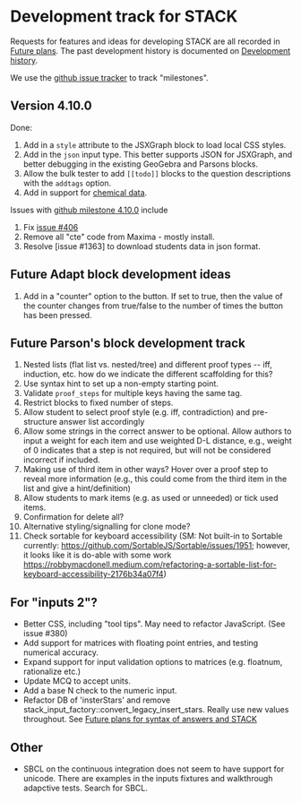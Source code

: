 # Development track for STACK

Requests for features and ideas for developing STACK are all recorded in [Future plans](Future_plans.md). The
past development history is documented on [Development history](Development_history.md).

We use the [github issue tracker](https://github.com/maths/moodle-qtype_stack/issues) to track "milestones".

## Version 4.10.0

Done:

1. Add in a `style` attribute to the JSXGraph block to load local CSS styles.
2. Add in the `json` input type.  This better supports JSON for JSXGraph, and better debugging in the existing GeoGebra and Parsons blocks.
3. Allow the bulk tester to add `[[todo]]` blocks to the question descriptions with the `addtags` option.
4. Add in support for [chemical data](../Specialist_tools/Chemistry/index.md).

Issues with [github milestone 4.10.0](https://github.com/maths/moodle-qtype_stack/issues?q=is%3Aissue+milestone%3A4.10.0) include

1. Fix [issue #406](https://github.com/maths/moodle-qtype_stack/issues/406)
2. Remove all "cte" code from Maxima - mostly install.
3. Resolve [issue #1363] to download students data in json format.

## Future Adapt block development ideas

1. Add in a "counter" option to the button.  If set to true, then the value of the counter changes from true/false to the number of times the button has been pressed.

## Future Parson's block development track

1. Nested lists (flat list vs. nested/tree) and different proof types -- iff, induction, etc. how do we indicate the different scaffolding for this?
2. Use syntax hint to set up a non-empty starting point.
3. Validate `proof_steps` for multiple keys having the same tag.
4. Restrict blocks to fixed number of steps.
5. Allow student to select proof style (e.g. iff, contradiction) and pre-structure answer list accordingly
6. Allow some strings in the correct answer to be optional. Allow authors to input a weight for each item and use weighted D-L distance, e.g., weight of 0 indicates that a step is not required, but will not be considered incorrect if included.
7. Making use of third item in other ways? Hover over a proof step to reveal more information (e.g., this could come from the third item in the list and give a hint/definition)
8. Allow students to mark items (e.g. as used or unneeded) or tick used items.
9. Confirmation for delete all?
10. Alternative styling/signalling for clone mode?
11. Check sortable for keyboard accessibility (SM: Not built-in to Sortable currently: https://github.com/SortableJS/Sortable/issues/1951; however, it looks like it is do-able with some work https://robbymacdonell.medium.com/refactoring-a-sortable-list-for-keyboard-accessibility-2176b34a07f4)


## For "inputs 2"?

* Better CSS, including "tool tips".  May need to refactor JavaScript.  (See issue #380)
* Add support for matrices with floating point entries, and testing numerical accuracy.
* Expand support for input validation options to matrices (e.g. floatnum, rationalize etc.)
* Update MCQ to accept units.
* Add a base N check to the numeric input.
* Refactor DB of 'insterStars' and remove stack_input_factory::convert_legacy_insert_stars.  Really use new values throughout.  See [Future plans for syntax of answers and STACK](../../dev/Syntax_Future.md)

## Other

* SBCL on the continuous integration does not seem to have support for unicode.  There are examples in the inputs fixtures and walkthrough adapctive tests.  Search for SBCL.
